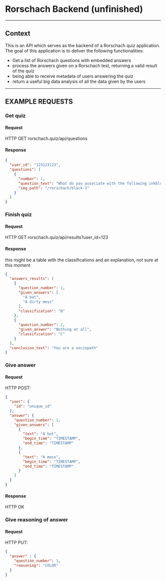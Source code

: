 # Rorschach Backend (unfinished)

****

## Context

This is an API which serves as the backend of a Rorschach quiz application. The goal of this application is to deliver
the following functionalities:

- Get a list of Rorschach questions with embedded answers
- process the answers given on a Rorschach test, returning a valid result of the quiz
- being able to receive metadata of users answering the quiz
- return a useful big data analysis of all the data given by the users

****

## EXAMPLE REQUESTS

### Get quiz


#### Request

HTTP GET rorschach.quiz/api/questions

#### Response

```json
{
  "user_id": "123123123",
  "questions": [
    {
      "number": 1,
      "question_text": "What do you associate with the following inkblot?",
      "img_path": "/rorschach/black-1"
    }
  ]
}
```

### Finish quiz

#### Request

HTTP GET rorschach.quiz/api/results?user_id=123

#### Response

this might be a table with the classifications and an explanation, not sure at this moment

```json
{
  "answers_results": [
    {
      "question_number": 1,
      "given_answers": [
        "A bat",
        "A dirty mess"
      ],
      "classification": "D"
    },
    {
      "question_number": 2,
      "given_answer": "Nothing at all",
      "classification": "C"
    }
  ],
  "conclusion_text": "You are a sociopath"
}
```

### Give answer

#### Request

HTTP POST:

```json
{
  "user": {
    "id": "unique_id"
  },
  "answer": {
    "question_number": 1,
    "given_answers": [
      {
        "text": "A bat",
        "begin_time": "TIMESTAMP",
        "end_time": "TIMESTAMP"
      },
      {
        "text": "A mess",
        "begin_time": "TIMESTAMP",
        "end_time": "TIMESTAMP"
      }
    ]
  }
}
```

#### Response

HTTP OK

### Give reasoning of answer

#### Request

HTTP PUT:

```json
{
  "answer" : {
    "question_number": 1,
    "reasoning": "COLOR"
  }
}
```
